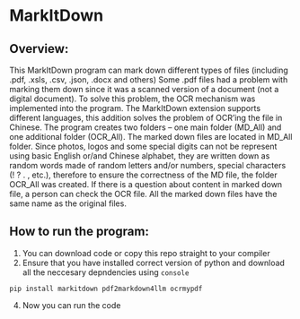 # MarkItDown
## Overview:
This MarkItDown program can mark down different types of files (including .pdf, .xsls, .csv, .json, .docx and others)
Some .pdf files had a problem with marking them down since it was a scanned version of a document (not a digital document). To solve this problem, the OCR mechanism was implemented into the program. 
The MarkItDown extension supports different languages, this addition solves the problem of OCR’ing the file in Chinese. The program creates two folders – one main folder (MD_All) and one additional folder (OCR_All). The marked down files are located in MD_All folder. Since photos, logos and some special digits can not be represent using basic English or/and Chinese alphabet, they are written down as random words made of random letters and/or numbers, special characters (! ? . , etc.), therefore to ensure the correctness of the MD file, the folder OCR_All was created. If there is a question about content in marked down file, a person can check the OCR file. All the marked down files have the same name as the original files. 

## How to run the program:
1. You can download code or copy this repo straight to your compiler
2. Ensure that you have installed correct version of python and download all the neccesary depndencies using `console`
```
pip install markitdown pdf2markdown4llm ocrmypdf
```
4. Now you can run the code
